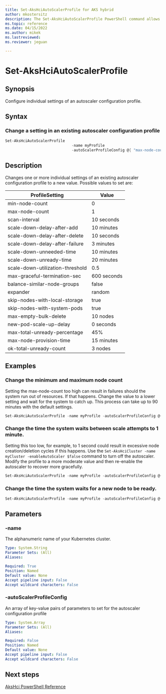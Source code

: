 ```yaml
---
title: Set-AksHciAutoScalerProfile for AKS hybrid
author: mkostersitz
description: The Set-AksHciAutoScalerProfile PowerShell command allows reconfiguration of an autoscaler configuration profile
ms.topic: reference
ms.date: 04/15/2022
ms.author: mikek 
ms.lastreviewed: 
ms.reviewer: jeguan

---
```


# Set-AksHciAutoScalerProfile

## Synopsis
Configure individual settings of an autoscaler configuration profile. 

## Syntax

### Change a setting in an existing autoscaler configuration profile
```powershell
Set-AksHciAutoScalerProfile 
                              -name myProfile 
                              -autoScalerProfileConfig @{ "max-node-count"=5; "min-node-count"=2 }
```

## Description
Changes one or more individual settings of an existing autoscaler configuration profile to a new value.
Possible values to set are:

| ProfileSetting  | Value |
| -------------- | --------- |
| min-node-count | 0 |
| max-node-count | 1 |
| scan-interval | 10 seconds |
| scale-down-delay-after-add | 10 minutes |
| scale-down-delay-after-delete | 10 seconds |
| scale-down-delay-after-failure | 3 minutes  |
| scale-down-unneeded-time | 10 minutes |
| scale-down-unready-time | 20 minutes |
| scale-down-utilization-threshold | 0.5 |
| max-graceful-termination-sec | 600 seconds |
| balance-similar-node-groups | false  |
| expander | random  |
| skip-nodes-with-local-storage | true |
| skip-nodes-with-system-pods | true  |
| max-empty-bulk-delete | 10 nodes   |
| new-pod-scale-up-delay | 0 seconds |
| max-total-unready-percentage | 45% |
| max-node-provision-time | 15 minutes  |
| ok-total-unready-count | 3 nodes  |

## Examples

### Change the minimum and maximum node count
Setting the max-node-count too high can result in failures should the system run out of resources. If that happens. Change the value to a lower setting and wait for the system to catch up. This process can take up to 90 minutes with the default settings.
```powershell
Set-AksHciAutoScalerProfile -name myProfile -autoScalerProfileConfig @{ "max-node-count"=5; "min-node-count"=2 }
```

### Change the time the system waits between scale attempts to 1 minute.
Setting this too low, for example, to 1 second could result in excessive node creation/deletion cycles if this happens. Use the `Set-AksHciCluster -name myCluster -enableAutoScaler $false` command to turn off the autoscaler. Modify the profile to a more moderate value and then re-enable the autoscaler to recover more gracefully.
```powershell
Set-AksHciAutoScalerProfile -name myProfile -autoScalerProfileConfig @{ "scan-interval"="1m" }
```

### Change the time the system waits for a new node to be ready.
```powershell
Set-AksHciAutoScalerProfile -name myProfile -autoScalerProfileConfig @{ "scan-interval"="1m" }
```
## Parameters

### -name
The alphanumeric name of your Kubernetes cluster.

```yaml
Type: System.String
Parameter Sets: (All)
Aliases:

Required: True
Position: Named
Default value: None
Accept pipeline input: False
Accept wildcard characters: False
```

### -autoScalerProfileConfig
An array of key-value pairs of parameters to set for the autoscaler configuration profile

```yaml
Type: System.Array
Parameter Sets: (All)
Aliases:

Required: False
Position: Named
Default value: None
Accept pipeline input: False
Accept wildcard characters: False
```
## Next steps

[AksHci PowerShell Reference](index.md)